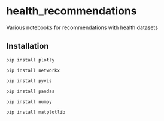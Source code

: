 # health_recommendations
Various notebooks for recommendations with health datasets
## Installation
`pip install plotly`

`pip install networkx`

`pip install pyvis`

`pip install pandas`

`pip install numpy`

`pip install matplotlib`
